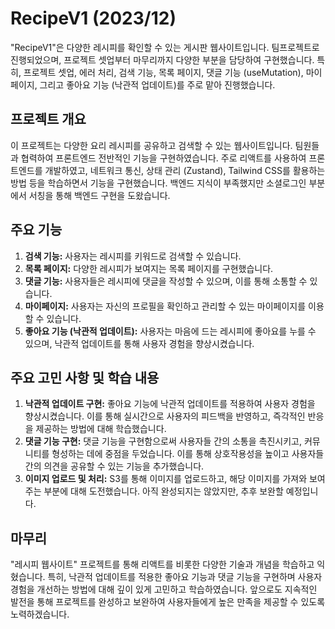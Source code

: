 # RecipeV1 (2023/12)

"RecipeV1"은 다양한 레시피를 확인할 수 있는 게시판 웹사이트입니다. 팀프로젝트로 진행되었으며, 프로젝트 셋업부터 마무리까지 다양한 부분을 담당하여 구현했습니다. 특히, 프로젝트 셋업, 에러 처리, 검색 기능, 목록 페이지, 댓글 기능 (useMutation), 마이페이지, 그리고 좋아요 기능 (낙관적 업데이트)를 주로 맡아 진행했습니다. 

## 프로젝트 개요

이 프로젝트는 다양한 요리 레시피를 공유하고 검색할 수 있는 웹사이트입니다. 팀원들과 협력하여 프론트엔드 전반적인 기능을 구현하였습니다. 주로 리액트를 사용하여 프론트엔드를 개발하였고, 네트워크 통신, 상태 관리 (Zustand), Tailwind CSS를 활용하는 방법 등을 학습하면서 기능을 구현했습니다. 백엔드 지식이 부족했지만 소셜로그인 부분에서 서칭을 통해 백엔드 구현을 도왔습니다.

## 주요 기능

1. **검색 기능:** 사용자는 레시피를 키워드로 검색할 수 있습니다.
2. **목록 페이지:** 다양한 레시피가 보여지는 목록 페이지를 구현했습니다.
3. **댓글 기능:** 사용자들은 레시피에 댓글을 작성할 수 있으며, 이를 통해 소통할 수 있습니다.
4. **마이페이지:** 사용자는 자신의 프로필을 확인하고 관리할 수 있는 마이페이지를 이용할 수 있습니다.
5. **좋아요 기능 (낙관적 업데이트):** 사용자는 마음에 드는 레시피에 좋아요를 누를 수 있으며, 낙관적 업데이트를 통해 사용자 경험을 향상시켰습니다.

## 주요 고민 사항 및 학습 내용

1. **낙관적 업데이트 구현:** 좋아요 기능에 낙관적 업데이트를 적용하여 사용자 경험을 향상시켰습니다. 이를 통해 실시간으로 사용자의 피드백을 반영하고, 즉각적인 반응을 제공하는 방법에 대해 학습했습니다.
2. **댓글 기능 구현:** 댓글 기능을 구현함으로써 사용자들 간의 소통을 촉진시키고, 커뮤니티를 형성하는 데에 중점을 두었습니다. 이를 통해 상호작용성을 높이고 사용자들 간의 의견을 공유할 수 있는 기능을 추가했습니다.
3. **이미지 업로드 및 처리:** S3를 통해 이미지를 업로드하고, 해당 이미지를 가져와 보여주는 부분에 대해 도전했습니다. 아직 완성되지는 않았지만, 추후 보완할 예정입니다.

## 마무리

"레시피 웹사이트" 프로젝트를 통해 리액트를 비롯한 다양한 기술과 개념을 학습하고 익혔습니다. 특히, 낙관적 업데이트를 적용한 좋아요 기능과 댓글 기능을 구현하며 사용자 경험을 개선하는 방법에 대해 깊이 있게 고민하고 학습하였습니다. 앞으로도 지속적인 발전을 통해 프로젝트를 완성하고 보완하여 사용자들에게 높은 만족을 제공할 수 있도록 노력하겠습니다.

